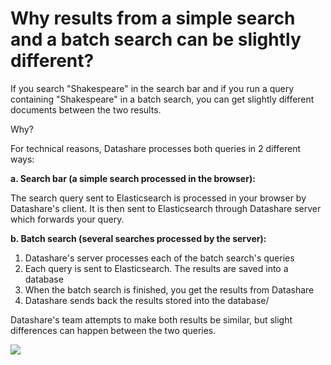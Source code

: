 # Why results from a simple search and a batch search can be slightly different?

If you search "Shakespeare" in the search bar and if you run a query containing "Shakespeare" in a batch search, you can get slightly different documents between the two results.

Why?

For technical reasons, Datashare processes both queries in 2 different ways:

**a. Search bar (a simple search processed in the browser):**

The search query sent to Elasticsearch is processed in your browser by Datashare's client. It is then sent to Elasticsearch through Datashare server which forwards your query.

**b. Batch search (several searches processed by the server):**

1. Datashare's server processes each of the batch search's queries
2. Each query is sent to Elasticsearch. The results are saved into a database
3. When the batch search is finished, you get the results from Datashare
4. Datashare sends back the results stored into the database/

Datashare's team attempts to make both results be similar, but slight differences can happen between the two queries.

![](../../../.gitbook/assets/datashare\_search.png)
